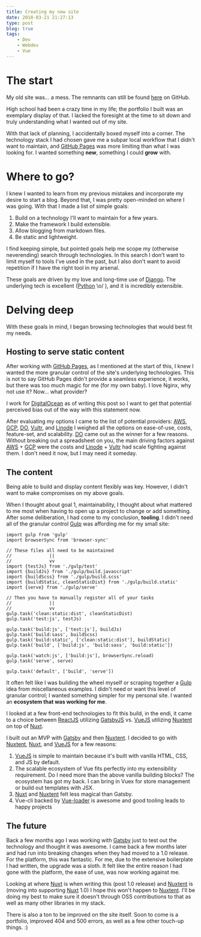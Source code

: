 ```yaml
---
title: Creating my new site 
date: 2018-03-21 21:27:13
type: post
blog: true
tags:
    - Dev
    - Webdev
    - Vue
---
```



# The start 

<HeaderImage :picture="`OldSite.jpg`" :description="`My old site`"/>

My old site was... a mess. The remnants can still be found [here](https://github.com/thesudofox/mysite) on GitHub.

High school had been a crazy time in my life; the portfolio I built was an exemplary display of that. I lacked the foresight at the time to sit down and truly understanding what I wanted out of my site.

With that lack of planning, I accidentally boxed myself into a corner. The technology stack I had chosen gave me a subpar local workflow that I didn't want to maintain, and [GitHub Pages](https://pages.github.com) was more limiting than what I was looking for. I wanted something **new**, something I could **grow** with.

# Where to go?

I knew I wanted to learn from my previous mistakes and incorporate my desire to start a blog. Beyond that, I was pretty open-minded on where I was going. With that I made a list of simple goals:

1. Build on a technology I'll want to maintain for a few years. 
2. Make the framework I build extensible.
3. Allow blogging from markdown files.
4. Be static and lightweight.

I find keeping simple, but pointed goals help me scope my (otherwise neverending) search through technologies. In this search I don't want to limit myself to tools I've used in the past, but I also don't want to avoid repetition if I have the right tool in my arsenal.

These goals are driven by my love and long-time use of [Django](https://djangoproject.com). The underlying tech is excellent ([Python](https://python.org) \o/ ), and it is incredibly extensible.

# Delving deep

With these goals in mind, I began browsing technologies that would best fit my needs.

## Hosting to serve static content

After working with [GitHub Pages](https://pages.github.com), as I mentioned at the start of this, I knew I wanted the more granular control of the site's underlying technologies. This is not to say GitHub Pages didn't provide a seamless experience, it works, but there was too much magic for me (for my own baby). I love Nginx, why not use it? Now... what provider?

I work for [DigitalOcean](https://digitalocean.com) as of writing this post so I want to get that potential perceived bias out of the way with this statement now.

After evaluating my options I came to the list of potential providers: [AWS](https://aws.amazon.com), [GCP](https://cloud.google.com), [DO](https://digitalocean.com), [Vultr](https://vultr.com), and [Linode](https://linode.com)
I weighed all the options on ease-of-use, costs, feature-set, and scalability. [DO](https://digitalocean.com) came out as the winner for a few reasons. Without breaking out a spreadsheet on you, 
the main driving factors against [AWS](https://aws.amazon.com) + [GCP](https://cloud.google.com) were the costs and [Linode](https://linode.com) + [Vultr](https://vultr.com) had
scale fighting against them. I don't need it now, but I may need it someday. 

## The content

Being able to build and display content flexibly was key. However, I didn't want to make compromises on my above goals. 

When I thought about goal 1, maintainability, I thought about what mattered to me most when having to open up a project to change or add something. 
After some deliberation, I had come to my conclusion, **tooling**. I didn't need all of the granular control [Gulp](https://gulpjs.com) was affording me for my small site:

```
import gulp from 'gulp'
import browserSync from 'browser-sync'

// These files all need to be maintained
//              ||
//              vv
import {testJs} from './gulp/test'
import {buildJs} from './gulp/build.javascript'
import {buildScss} from './gulp/build.scss'
import {buildStatic, cleanStaticDist} from './gulp/build.static'
import {serve} from './gulp/serve'

// Then you have to manually register all of your tasks
//              ||
//              vv
gulp.task('clean:static:dist', cleanStaticDist)
gulp.task('test:js', testJs)

gulp.task('build:js', ['test:js'], buildJs)
gulp.task('build:sass', buildScss)
gulp.task('build:static', ['clean:static:dist'], buildStatic)
gulp.task('build', ['build:js', 'build:sass', 'build:static'])

gulp.task('watch:js', ['build:js'], browserSync.reload)
gulp.task('serve', serve)

gulp.task('default', ['build', 'serve'])
```

It often felt like I was building the wheel myself or scraping together a [Gulp](https://gulpjs.com) idea from miscellaneous examples. I didn't need or want this level of granular control; I wanted something simpler for my personal site. I wanted an **ecosystem that was working for me**.

I looked at a few front-end technologies to fit this build, in the endi, it came to a choice between [ReactJS](https://reactjs.org) utilizing [GatsbyJS](https://gatsbyjs.org) vs. [VueJS](https://vuejs.org) utilizing [Nuxtent](https://nuxtent.now.sh) on top of [Nuxt](https://nuxtjs.org).


I built out an MVP with [Gatsby](https://gatsbyjs.org) and then [Nuxtent](https://nuxtent.now.sh). I decided to go with [Nuxtent](https://nuxtent.now.sh), [Nuxt](https://nuxtjs.org), and [VueJS](https://vuejs.org) for a few reasons:

1. [VueJS](https://vuejs.org) is simple to maintain because it's built with vanilla HTML, CSS, and JS by default.
2. The scalable ecosystem of Vue fits perfectly into my extensibility requirement. Do I need more than the above vanilla building blocks? The ecosystem has got my back. I can bring in Vuex for store management or build out templates with JSX.
3. [Nuxt](https://nuxtjs.org) and [Nuxtent](https://nuxtent.now.sh) felt less magical than Gatsby.
4. Vue-cli backed by [Vue-loader](https://vue-loader.vuejs.org) is awesome and good tooling leads to happy projects

## The future

Back a few months ago I was working with [Gatsby](Gatsby) just to test out the technology and thought it was awesome. 
I came back a few months later and had run into breaking changes when they had moved to a 1.0 release. 
For the platform, this was fantastic. For me, due to the extensive boilerplate I had written, the upgrade was a sloth. 
It felt like the entire reason I had gone with the platform, the ease of use, was now working
against me.

Looking at where [Nuxt](https://nuxtjs.org) is when writing this (post 1.0 release) and [Nuxtent](https://nuxtent.now.sh) is (moving into supporting [Nuxt](https://nuxtjs.org) 1.0) I hope this won't happen to [Nuxtent](https://nuxtent.now.sh). I'll be doing my best to make sure it doesn't through OSS contributions
to that as well as many other libraries in my stack.

There is also a ton to be improved on the site itself. Soon to come is a portfolio, improved 404 and 500 errors, as well as a few other touch-up things. :)
